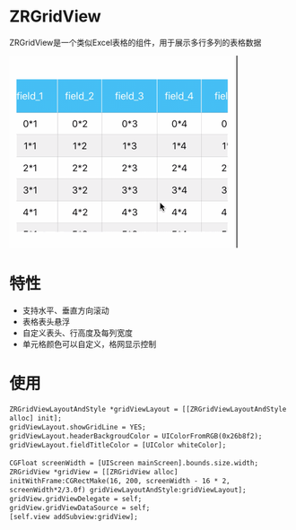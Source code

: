 # ZRGridView
ZRGridView是一个类似Excel表格的组件，用于展示多行多列的表格数据

![](https://github.com/jiaxw32/ZRGridView/blob/master/ZRGridView/ZRGridView/gridview.gif)

# 特性
  * 支持水平、垂直方向滚动
  * 表格表头悬浮
  * 自定义表头、行高度及每列宽度
  * 单元格颜色可以自定义，格网显示控制

# 使用

  ```
  ZRGridViewLayoutAndStyle *gridViewLayout = [[ZRGridViewLayoutAndStyle alloc] init];
  gridViewLayout.showGridLine = YES;
  gridViewLayout.headerBackgroudColor = UIColorFromRGB(0x26b8f2);
  gridViewLayout.fieldTitleColor = [UIColor whiteColor];

  CGFloat screenWidth = [UIScreen mainScreen].bounds.size.width;
  ZRGridView *gridView = [[ZRGridView alloc] initWithFrame:CGRectMake(16, 200, screenWidth - 16 * 2, screenWidth*2/3.0f) gridViewLayoutAndStyle:gridViewLayout];
  gridView.gridViewDelegate = self;
  gridView.gridViewDataSource = self;
  [self.view addSubview:gridView]; 
  ```

